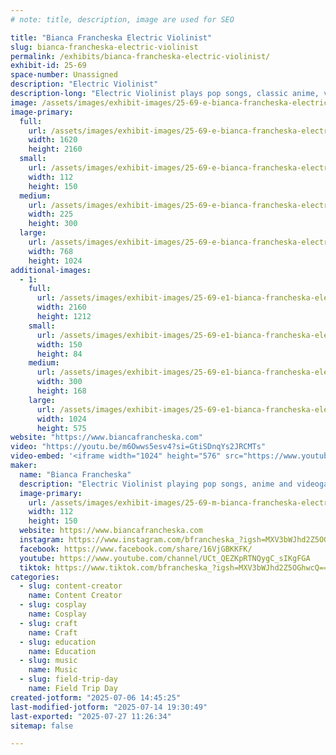 ```yaml
---
# note: title, description, image are used for SEO

title: "Bianca Francheska Electric Violinist"
slug: bianca-francheska-electric-violinist
permalink: /exhibits/bianca-francheska-electric-violinist/
exhibit-id: 25-69
space-number: Unassigned
description: "Electric Violinist"
description-long: "Electric Violinist plays pop songs, classic anime, videogame music, and original songs!"
image: /assets/images/exhibit-images/25-69-e-bianca-francheska-electric-violinist-img-3694-9583-225x300.PNG
image-primary: 
  full:
    url: /assets/images/exhibit-images/25-69-e-bianca-francheska-electric-violinist-img-3694-9583-full.PNG
    width: 1620
    height: 2160
  small:
    url: /assets/images/exhibit-images/25-69-e-bianca-francheska-electric-violinist-img-3694-9583-112x150.PNG
    width: 112
    height: 150
  medium:
    url: /assets/images/exhibit-images/25-69-e-bianca-francheska-electric-violinist-img-3694-9583-225x300.PNG
    width: 225
    height: 300
  large:
    url: /assets/images/exhibit-images/25-69-e-bianca-francheska-electric-violinist-img-3694-9583-768x1024.PNG
    width: 768
    height: 1024
additional-images: 
  - 1:
    full:
      url: /assets/images/exhibit-images/25-69-e1-bianca-francheska-electric-violinist-img-3668-full.jpg
      width: 2160
      height: 1212
    small:
      url: /assets/images/exhibit-images/25-69-e1-bianca-francheska-electric-violinist-img-3668-150x84.jpg
      width: 150
      height: 84
    medium:
      url: /assets/images/exhibit-images/25-69-e1-bianca-francheska-electric-violinist-img-3668-300x168.jpg
      width: 300
      height: 168
    large:
      url: /assets/images/exhibit-images/25-69-e1-bianca-francheska-electric-violinist-img-3668-1024x575.jpg
      width: 1024
      height: 575
website: "https://www.biancafrancheska.com"
video: "https://youtu.be/m6Owws5esv4?si=GtiSDnqYs2JRCMTs"
video-embed: '<iframe width="1024" height="576" src="https://www.youtube.com/embed/m6Owws5esv4?feature=oembed" frameborder="0" allow="accelerometer; autoplay; clipboard-write; encrypted-media; gyroscope; picture-in-picture; web-share" referrerpolicy="strict-origin-when-cross-origin" allowfullscreen title="Bianca Francheska- Andromeda (Official Music Video)"></iframe>'
maker: 
  name: "Bianca Francheska"
  description: "Electric Violinist playing pop songs, anime and videogame music."
  image-primary:
    url: /assets/images/exhibit-images/25-69-m-bianca-francheska-electric-violinist-img-3694-112x150.PNG
    width: 112
    height: 150
  website: https://www.biancafrancheska.com
  instagram: https://www.instagram.com/bfrancheska_?igsh=MXV3bWJhd2Z5OGhwcQ==
  facebook: https://www.facebook.com/share/16VjGBKKFK/
  youtube: https://www.youtube.com/channel/UCt_QEZKpRTNQygC_sIKgFGA
  tiktok: https://www.tiktok.com/bfrancheska_?igsh=MXV3bWJhd2Z5OGhwcQ==
categories: 
  - slug: content-creator
    name: Content Creator
  - slug: cosplay
    name: Cosplay
  - slug: craft
    name: Craft
  - slug: education
    name: Education
  - slug: music
    name: Music
  - slug: field-trip-day
    name: Field Trip Day
created-jotform: "2025-07-06 14:45:25"
last-modified-jotform: "2025-07-14 19:30:49"
last-exported: "2025-07-27 11:26:34"
sitemap: false

---
```

